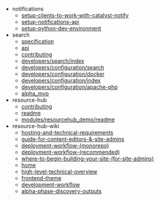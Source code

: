 - notifications
  - [setup-clients-to-work-with-catalyst-notify](notifications/setup-clients-to-work-with-catalyst-notify)
  - [setup-notifications-api](notifications/setup-notifications-api)
  - [setup-python-dev-environment](notifications/setup-python-dev-environment)
- search
  - [specification](search/specification)
  - [api](search/api)
  - [contributing](search/contributing)
  - [developers/search/index](search/developers/search/index)
  - [developers/configuration/search](search/developers/configuration/search)
  - [developers/configuration/docker](search/developers/configuration/docker)
  - [developers/configuration/index](search/developers/configuration/index)
  - [developers/configuration/apache-php](search/developers/configuration/apache-php)
  - [alpha_mvp](search/alpha_mvp)
- resource-hub
  - [contributing](resource-hub/contributing)
  - [readme](resource-hub/readme)
  - [modules/resourcehub_demo/readme](resource-hub/modules/resourcehub_demo/readme)
- resource-hub-wiki
  - [hosting-and-technical-requirements](resource-hub-wiki/hosting-and-technical-requirements)
  - [guide-for-content-editors-&-site-admins](resource-hub-wiki/guide-for-content-editors-&-site-admins)
  - [deployment-workflow-(monorepo)](resource-hub-wiki/deployment-workflow-(monorepo))
  - [deployment-workflow-(recommended)](resource-hub-wiki/deployment-workflow-(recommended))
  - [where-to-begin-building-your-site-(for-site-admins)](resource-hub-wiki/where-to-begin-building-your-site-(for-site-admins))
  - [home](resource-hub-wiki/home)
  - [high-level-technical-overview](resource-hub-wiki/high-level-technical-overview)
  - [frontend-theme](resource-hub-wiki/frontend-theme)
  - [development-workflow](resource-hub-wiki/development-workflow)
  - [alpha-phase-discovery-outputs](resource-hub-wiki/alpha-phase-discovery-outputs)
